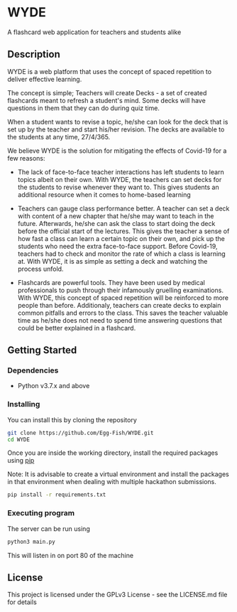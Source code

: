 # WYDE
A flashcard web application for teachers and students alike

## Description

WYDE is a web platform that uses the concept of spaced repetition to deliver effective learning. 

The concept is simple;
Teachers will create Decks - a set of created flashcards meant to refresh a student's mind. Some decks will have questions
in them that they can do during quiz time. 

When a student wants to revise a topic, he/she can look for the deck that is set up by the teacher and start his/her revision.
The decks are available to the students at any time, 27/4/365.

We believe WYDE is the solution for mitigating the effects of Covid-19 for a few reasons:

* The lack of face-to-face teacher interactions has left students to learn topics albeit on their own. With WYDE, the teachers
can set decks for the students to revise whenever they want to. This gives students an additional resource when it comes to 
home-based learning

* Teachers can gauge class performance better. A teacher can set a deck with content of a new chapter that he/she may want to teach in the
future. Afterwards, he/she can ask the class to start doing the deck before the official start of the lectures. This gives the teacher a
sense of how fast a class can learn a certain topic on their own, and pick up the students who need the extra face-to-face support. Before
Covid-19, teachers had to check and monitor the rate of which a class is learning at. With WYDE, it is as simple as setting a deck and 
watching the process unfold.

* Flashcards are powerful tools. They have been used by medical professionals to push through their infamously gruelling examinations.
With WYDE, this concept of spaced repetition will be reinforced to more people than before. Additionaly, teachers can create decks to
explain common pitfalls and errors to the class. This saves the teacher valuable time as he/she does not need to spend time answering
questions that could be better explained in a flashcard.

## Getting Started

### Dependencies

* Python v3.7.x and above 

### Installing

You can install this by cloning the repository

```bash
git clone https://github.com/Egg-Fish/WYDE.git
cd WYDE
```

Once you are inside the working directory, install the required packages using [pip](https://pypi.org/project/pip/)

Note: It is advisable to create a virtual environment and install the packages in that environment when dealing with 
multiple hackathon submissions.

```bash
pip install -r requirements.txt
```


### Executing program

The server can be run using
```bash
python3 main.py
```
This will listen in on port 80 of the machine


## License

This project is licensed under the GPLv3 License - see the LICENSE.md file for details
